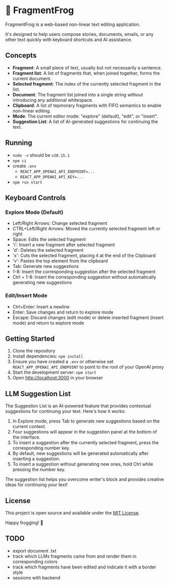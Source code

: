 # 🐸 FragmentFrog

FragmentFrog is a web-based non-linear text editing application.

It's designed to help users compose stories, documents, emails, or any other text quickly with keyboard shortcuts and AI assistance.

## Concepts

- **Fragment**: A small piece of text, usually but not necessarily a sentence.
- **Fragment list**: A list of fragments that, when joined together, forms the current document.
- **Selected fragment**: The index of the currently selected fragment in the list.
- **Document**: The fragment list joined into a single string without introducing any additional whitespace.
- **Clipboard**: A list of tepmorary fragments with FIFO semantics to enable non-linear editing.
- **Mode**: The current editor mode: "explore" (default), "edit", or "insert".
- **Suggestion List**: A list of AI-generated suggestions for continuing the text.

## Running

- `node -v` should be `v20.15.1`
- `npm ci`
- create `.env`
    - `REACT_APP_OPENAI_API_ENDPOINT=...`
    - `REACT_APP_OPENAI_API_KEY=...`
- `npm run start`

## Keyboard Controls

### Explore Mode (Default)
- Left/Right Arrows: Change selected fragment
- CTRL+Left/Right Arrows: Moved the currently selected fragment left or right
- Space: Edits the selected fragment
- 'i': Insert a new fragment after selected fragment
- 'd': Deletes the selected fragment
- 'x': Cuts the selected fragment, placing it at the end of the Clipboard
- 'v': Pastes the top element from the clipboard
- Tab: Generate new suggestions
- 1-8: Insert the corresponding suggestion after the selected fragment
- Ctrl + 1-8: Insert the corresponding suggestion without automatically generating new suggestions

### Edit/Insert Mode
- Ctrl+Enter: Insert a newline
- Enter: Save changes and return to explore mode
- Escape: Discard changes (edit mode) or delete inserted fragment (insert mode) and return to explore mode

## Getting Started

1. Clone the repository
2. Install dependencies: `npm install`
3. Ensure you have created a `.env` or otherwise set `REACT_APP_OPENAI_API_ENDPOINT` to point to the root of your OpenAI proxy
4. Start the development server: `npm start`
5. Open [http://localhost:3000](http://localhost:3000) in your browser

## LLM Suggestion List

The Suggestion List is an AI-powered feature that provides contextual suggestions for continuing your text. Here's how it works:

1. In Explore mode, press Tab to generate new suggestions based on the current context.
2. Four suggestions will appear in the suggestion panel at the bottom of the interface.
3. To insert a suggestion after the currently selected fragment, press the corresponding number key.
4. By default, new suggestions will be generated automatically after inserting a suggestion.
5. To insert a suggestion without generating new ones, hold Ctrl while pressing the number key.

The suggestion list helps you overcome writer's block and provides creative ideas for continuing your text!

## License

This project is open source and available under the [MIT License](LICENSE).

Happy frogging! 🐸

## TODO

- export document .txt
- track which LLMs fragments came from and render them in corresponding colors
- track which fragments have been edited and indicate it with a border style
- sessions with backend